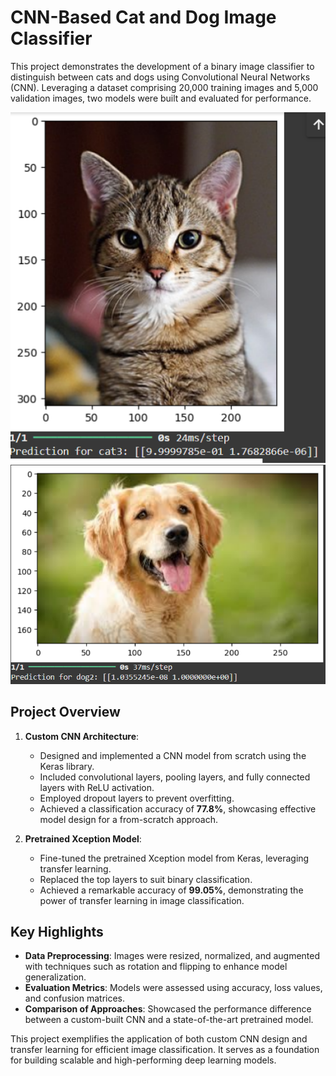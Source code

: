 # CNN-Based Cat and Dog Image Classifier  

This project demonstrates the development of a binary image classifier to distinguish between cats and dogs using Convolutional Neural Networks (CNN). Leveraging a dataset comprising 20,000 training images and 5,000 validation images, two models were built and evaluated for performance.  

![image](https://github.com/shivamratti13/cat-dog-classification/blob/main/Report/cat%20with%20pretrained.png)
![image](https://github.com/shivamratti13/cat-dog-classification/blob/main/Report/dog%20with%20pretrained.png)

## Project Overview  

1. **Custom CNN Architecture**:  
   - Designed and implemented a CNN model from scratch using the Keras library.  
   - Included convolutional layers, pooling layers, and fully connected layers with ReLU activation.  
   - Employed dropout layers to prevent overfitting.  
   - Achieved a classification accuracy of **77.8%**, showcasing effective model design for a from-scratch approach.  

2. **Pretrained Xception Model**:  
   - Fine-tuned the pretrained Xception model from Keras, leveraging transfer learning.  
   - Replaced the top layers to suit binary classification.  
   - Achieved a remarkable accuracy of **99.05%**, demonstrating the power of transfer learning in image classification.  

## Key Highlights  

- **Data Preprocessing**: Images were resized, normalized, and augmented with techniques such as rotation and flipping to enhance model generalization.  
- **Evaluation Metrics**: Models were assessed using accuracy, loss values, and confusion matrices.  
- **Comparison of Approaches**: Showcased the performance difference between a custom-built CNN and a state-of-the-art pretrained model.  

This project exemplifies the application of both custom CNN design and transfer learning for efficient image classification. It serves as a foundation for building scalable and high-performing deep learning models.  

